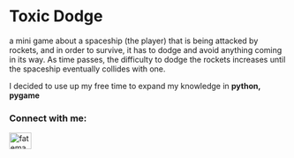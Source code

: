 <h1>Toxic Dodge</h1>
a mini game about a spaceship (the player) that is being attacked by rockets, and in order to survive, it has to dodge and avoid anything coming in its way. As time passes, the difficulty to dodge the rockets increases until the spaceship eventually collides with one.

 I decided to use up my free time to expand my knowledge in **python, pygame**
 

<h3 align="left">Connect with me:</h3>
<p align="left">
<a href="https://linkedin.com/in/fatemah-hatem" target="blank"><img align="center" src="https://raw.githubusercontent.com/rahuldkjain/github-profile-readme-generator/master/src/images/icons/Social/linked-in-alt.svg" alt="fatemah-hatem" height="30" width="40" /></a>
</p>
